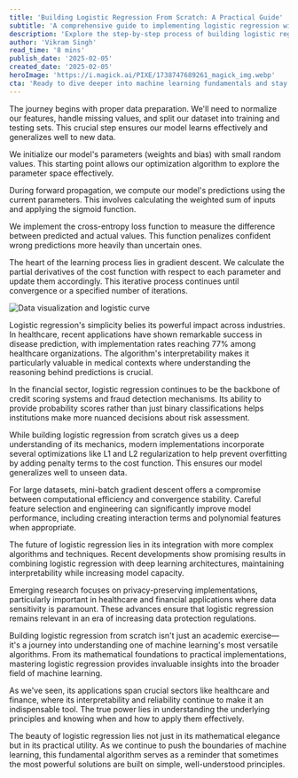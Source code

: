 ```yaml
---
title: 'Building Logistic Regression From Scratch: A Practical Guide'
subtitle: 'A comprehensive guide to implementing logistic regression with real-world applications'
description: 'Explore the step-by-step process of building logistic regression from scratch, from data preparation to optimization techniques. Learn how this fundamental algorithm continues to drive innovation in healthcare and finance while maintaining its relevance in modern machine learning applications.'
author: 'Vikram Singh'
read_time: '8 mins'
publish_date: '2025-02-05'
created_date: '2025-02-05'
heroImage: 'https://i.magick.ai/PIXE/1738747689261_magick_img.webp'
cta: 'Ready to dive deeper into machine learning fundamentals and stay updated on the latest technical insights? Follow us on LinkedIn at MagickAI for more in-depth analysis and practical implementations.'
---
```


The journey begins with proper data preparation. We'll need to normalize our features, handle missing values, and split our dataset into training and testing sets. This crucial step ensures our model learns effectively and generalizes well to new data.

We initialize our model's parameters (weights and bias) with small random values. This starting point allows our optimization algorithm to explore the parameter space effectively.

During forward propagation, we compute our model's predictions using the current parameters. This involves calculating the weighted sum of inputs and applying the sigmoid function.

We implement the cross-entropy loss function to measure the difference between predicted and actual values. This function penalizes confident wrong predictions more heavily than uncertain ones.

The heart of the learning process lies in gradient descent. We calculate the partial derivatives of the cost function with respect to each parameter and update them accordingly. This iterative process continues until convergence or a specified number of iterations.

![Data visualization and logistic curve](https://i.magick.ai/PIXE/1738747689264_magick_img.webp)

Logistic regression's simplicity belies its powerful impact across industries. In healthcare, recent applications have shown remarkable success in disease prediction, with implementation rates reaching 77% among healthcare organizations. The algorithm's interpretability makes it particularly valuable in medical contexts where understanding the reasoning behind predictions is crucial.

In the financial sector, logistic regression continues to be the backbone of credit scoring systems and fraud detection mechanisms. Its ability to provide probability scores rather than just binary classifications helps institutions make more nuanced decisions about risk assessment.

While building logistic regression from scratch gives us a deep understanding of its mechanics, modern implementations incorporate several optimizations like L1 and L2 regularization to help prevent overfitting by adding penalty terms to the cost function. This ensures our model generalizes well to unseen data.

For large datasets, mini-batch gradient descent offers a compromise between computational efficiency and convergence stability. Careful feature selection and engineering can significantly improve model performance, including creating interaction terms and polynomial features when appropriate.

The future of logistic regression lies in its integration with more complex algorithms and techniques. Recent developments show promising results in combining logistic regression with deep learning architectures, maintaining interpretability while increasing model capacity.

Emerging research focuses on privacy-preserving implementations, particularly important in healthcare and financial applications where data sensitivity is paramount. These advances ensure that logistic regression remains relevant in an era of increasing data protection regulations.

Building logistic regression from scratch isn't just an academic exercise—it's a journey into understanding one of machine learning's most versatile algorithms. From its mathematical foundations to practical implementations, mastering logistic regression provides invaluable insights into the broader field of machine learning.

As we've seen, its applications span crucial sectors like healthcare and finance, where its interpretability and reliability continue to make it an indispensable tool. The true power lies in understanding the underlying principles and knowing when and how to apply them effectively.

The beauty of logistic regression lies not just in its mathematical elegance but in its practical utility. As we continue to push the boundaries of machine learning, this fundamental algorithm serves as a reminder that sometimes the most powerful solutions are built on simple, well-understood principles.